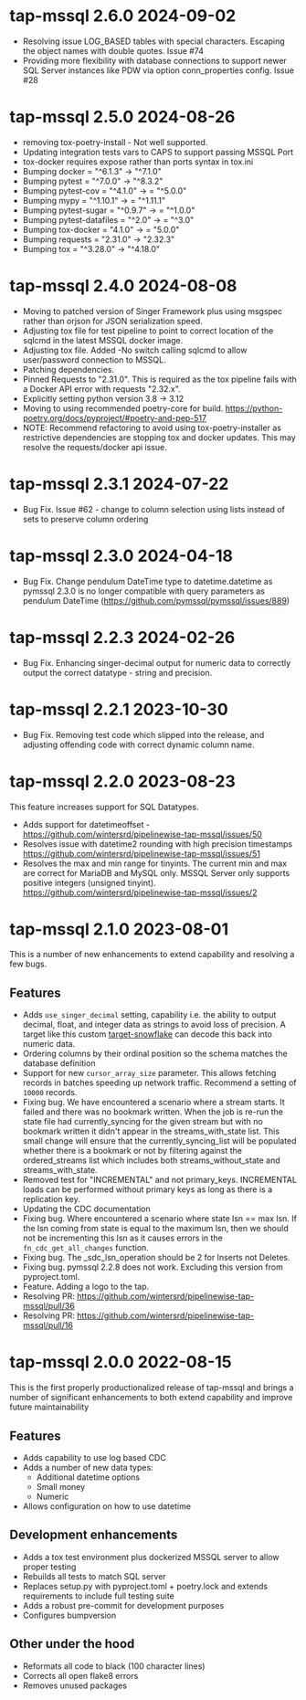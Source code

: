 # tap-mssql 2.6.0 2024-09-02
* Resolving issue LOG_BASED tables with special characters. Escaping the object
  names with double quotes. Issue #74
* Providing more flexibility with database connections to support newer
  SQL Server instances like PDW via option conn_properties config. Issue #28

# tap-mssql 2.5.0 2024-08-26

* removing tox-poetry-install - Not well supported.
* Updating integration tests vars to CAPS to support passing MSSQL Port
* tox-docker requires expose rather than ports syntax in tox.ini
* Bumping docker = "^6.1.3" -> "^7.1.0"
* Bumping pytest = "^7.0.0" -> "^8.3.2"
* Bumping pytest-cov = "^4.1.0" -> = "^5.0.0"
* Bumping mypy = "^1.10.1" -> = "^1.11.1"
* Bumping pytest-sugar = "^0.9.7" -> = "^1.0.0"
* Bumping pytest-datafiles = "^2.0" ->  = "^3.0"
* Bumping tox-docker = "4.1.0" ->  = "5.0.0"
* Bumping requests = "2.31.0" -> "2.32.3"
* Bumping tox = "^3.28.0" -> "^4.18.0"

# tap-mssql 2.4.0 2024-08-08

* Moving to patched version of Singer Framework plus using msgspec rather than orjson for JSON serialization speed.
* Adjusting tox file for test pipeline to point to correct location of the sqlcmd in the latest MSSQL docker image.
* Adjusting tox file. Added -No switch calling sqlcmd to allow user/password connection to MSSQL.
* Patching dependencies.
* Pinned Requests to "2.31.0". This is required as the tox pipeline fails with a Docker API error with requests "2.32.x".
* Explicitly setting python version 3.8 -> 3.12
* Moving to using recommended poetry-core for build. https://python-poetry.org/docs/pyproject/#poetry-and-pep-517
* NOTE: Recommend refactoring to avoid using tox-poetry-installer as restrictive dependencies are stopping tox and docker updates. This may resolve the requests/docker api issue.

# tap-mssql 2.3.1 2024-07-22

* Bug Fix. Issue #62 - change to column selection using lists instead of sets to preserve column ordering

# tap-mssql 2.3.0 2024-04-18

* Bug Fix. Change pendulum DateTime type to datetime.datetime as pymssql 2.3.0 is no longer compatible with query parameters as pendulum DateTime (https://github.com/pymssql/pymssql/issues/889)

# tap-mssql 2.2.3 2024-02-26

* Bug Fix. Enhancing singer-decimal output for numeric data to correctly output the correct datatype - string and precision.

# tap-mssql 2.2.1 2023-10-30

* Bug Fix. Removing test code which slipped into the release, and adjusting offending code with correct dynamic column name.

# tap-mssql 2.2.0 2023-08-23

This feature increases support for SQL Datatypes.

* Adds support for datetimeoffset - https://github.com/wintersrd/pipelinewise-tap-mssql/issues/50
* Resolves issue with datetime2 rounding with high precision timestamps https://github.com/wintersrd/pipelinewise-tap-mssql/issues/51
* Resolves the max and min range for tinyints. The current min and max are correct for MariaDB and MySQL only. MSSQL Server only supports
positive integers (unsigned tinyint). https://github.com/wintersrd/pipelinewise-tap-mssql/issues/2

# tap-mssql 2.1.0 2023-08-01

This is a number of new enhancements to extend capability and resolving a few bugs.

## Features
* Adds `use_singer_decimal` setting, capability i.e. the ability to output decimal, float, and integer data as strings to avoid loss of precision. A target like this custom [target-snowflake](https://github.com/mjsqu/pipelinewise-target-snowflake) can decode this back into numeric data.
* Ordering columns by their ordinal position so the schema matches the database definition
* Support for new `cursor_array_size` parameter. This allows fetching records in batches
speeding up network traffic. Recommend a setting of `10000` records.
* Fixing bug. We have encountered a scenario where a stream starts. It failed and there
 was no bookmark written.
When the job is re-run the state file had currently_syncing for the given stream but with
no bookmark written it didn't appear in the streams_with_state list. This small change will
ensure that the currently_syncing_list will be populated whether there is a bookmark or not
by filtering against the ordered_streams list which includes both streams_without_state and
streams_with_state.
* Removed test for "INCREMENTAL" and not primary_keys.
INCREMENTAL loads can be performed without primary keys as long as there
is a replication key.
* Updating the CDC documentation
* Fixing bug. Where encountered a scenario where state lsn == max lsn.
If the lsn coming from state is equal to the maximum lsn, then we should not be incrementing
this lsn as it causes errors in the `fn_cdc_get_all_changes` function.
* Fixing bug. The _sdc_lsn_operation should be 2 for Inserts not Deletes.
* Fixing bug. pymssql 2.2.8 does not work. Excluding this version from pyproject.toml.
* Feature. Adding a logo to the tap.
* Resolving PR: https://github.com/wintersrd/pipelinewise-tap-mssql/pull/36
* Resolving PR: https://github.com/wintersrd/pipelinewise-tap-mssql/pull/16

# tap-mssql 2.0.0 2022-08-15

This is the first properly productionalized release of tap-mssql and brings a number of significant enhancements to both extend capability and improve future maintainability

## Features
* Adds capability to use log based CDC
* Adds a number of new data types:
  * Additional datetime options
  * Small money
  * Numeric
* Allows configuration on how to use datetime 

## Development enhancements
* Adds a tox test environment plus dockerized MSSQL server to allow proper testing
* Rebuilds all tests to match SQL server
* Replaces setup.py with pyproject.toml + poetry.lock and extends requirements to include full testing suite
* Adds a robust pre-commit for development purposes
* Configures bumpversion

## Other under the hood
* Reformats all code to black (100 character lines)
* Corrects all open flake8 errors
* Removes unused packages
